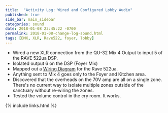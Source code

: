 ```yaml
---
title:  "Activity Log: Wired and Configured Lobby Audio"
published: true
side_bar: main_sidebar
categories: sound
date: 2018-01-08 23:45:22 -0700
permalink: 2018-01-08-change-log-sound.html
tags: [DMX, XLR, Rave522, foyer, lobby]
---
```


- Wired a new XLR connection from the QU-32 Mix 4 Output to input 5 of the RAVE 522ua DSP.
- Isolated output 6 on the DSP (Foyer Mix)
- Mapped out a [Wiring Diagram](https://github.com/NewValleyChurch/Infrastructure-docs/blob/master/Worship-Ministries/Sound/Audio%20Hardware/DSP-Wiring-Diagram.md#wiring-diagram) for the Rave 522ua.
- Anything sent to Mix 4 goes only to the Foyer and Kitchen area.
- Discovered that the overheads on the 70V amp are all on a single zone.  There's no current way to isolate multiple zones outside of the sanctuary without re-wiring the zones.
- Tested the volume control in the cry room.  It works.

{% include links.html %}

